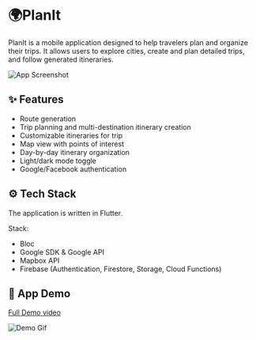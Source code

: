 
# 🌍PlanIt

PlanIt is a mobile application designed to help travelers plan and organize their trips. It allows users to explore cities, create and plan detailed trips, and follow generated itineraries.

![App Screenshot](https://cdn.discordapp.com/attachments/1125864120860819558/1245061619235557406/3.png?ex=66580a3e&is=6656b8be&hm=46531f747fe76a0f2f77065e2ebf91d4c9c3703cf25bf178d26912c2ac52d36c&)




## ✨ Features

- Route generation
- Trip planning and multi-destination itinerary creation
- Customizable itineraries for trip
- Map view with points of interest
- Day-by-day itinerary organization
- Light/dark mode toggle
- Google/Facebook authentication



## ⚙ Tech Stack

The application is written in Flutter. 

Stack:
- Bloc
- Google SDK & Google API
- Mapbox API
- Firebase (Authentication, Firestore, Storage, Cloud Functions)

## 📸 App Demo

[Full Demo video](https://www.youtube.com/watch?v=wZrtyGo9ACY)

![Demo Gif](https://media.giphy.com/media/v1.Y2lkPTc5MGI3NjExOWNneDhsbWxnYXlpYmk2a2JlbWM3NHlsaGtsejBvMGk4aHF4bnI4cyZlcD12MV9pbnRlcm5hbF9naWZfYnlfaWQmY3Q9Zw/JTxRJ1YXOH7M2jEvvb/giphy.gif)